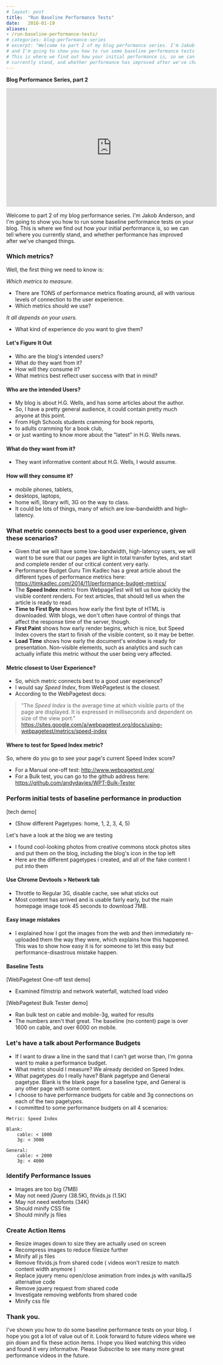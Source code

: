 ```yaml
---
# layout: post
title:  "Run Baseline Performance Tests"
date:   2016-01-19
aliases:
- /run-baseline-performance-tests/
# categories: blog-performance-series
# excerpt: "Welcome to part 2 of my blog performance series. I'm Jakob Anderson, \
# and I'm going to show you how to run some baseline performance tests on your blog. \
# This is where we find out how your initial performance is, so we can tell where you \
# currently stand, and whether performance has improved after we've changed things."
---
```


**Blog Performance Series, part 2**

<div class="flex-video">
<iframe width="560" height="315" src="https://www.youtube.com/embed/G795RIE317s?list=PLWYz5kbNpmYUPTzgw8rhdAk64r4tH1Ynq" frameborder="0" allowfullscreen></iframe>
</div>

Welcome to part 2 of my blog performance series. I'm Jakob Anderson, and I'm going to show you how to run some baseline performance tests on your blog. This is where we find out how your initial performance is, so we can tell where you currently stand, and whether performance has improved after we've changed things.


### Which metrics?

Well, the first thing we need to know is:

*Which metrics to measure.*  

- There are TONS of performance metrics floating around, all with various levels of connection to the user experience.
- Which metrics should we use?

*It all depends on your users.*  

- What kind of experience do you want to give them?

#### Let's Figure It Out

- Who are the blog's intended users?
- What do they want from it?
- How will they consume it?
- What metrics best reflect user success with that in mind?

#### Who are the intended Users?

- My blog is about H.G. Wells, and has some articles about the author.
- So, I have a pretty general audience, it could contain pretty much anyone at this point. 
- From High Schools students cramming for book reports, 
- to adults cramming for a book club, 
- or just wanting to know more about the "latest" in H.G. Wells news.

#### What do they want from it?

- They want informative content about H.G. Wells, I would assume.

#### How will they consume it?

- mobile phones, tablets,
- desktops, laptops, 
- home wifi, library wifi, 3G on the way to class. 
- It could be lots of things, many of which are low-bandwidth and high-latency.


### What metric connects best to a good user experience, given these scenarios?

- Given that we will have some low-bandwidth, high-latency users, we will want to be sure that our pages are light in total transfer bytes, and start and complete render of our critical content very early.
- Performance Budget Guru Tim Kadlec has a great article about the different types of performance metrics here: https://timkadlec.com/2014/11/performance-budget-metrics/
- The **Speed Index** metric from WebpageTest will tell us how quickly the visible content renders. For text articles, that should tell us when the article is ready to read.
- **Time to First Byte** shows how early the first byte of HTML is downloaded. With blogs, we don't often have control of things that affect the response time of the server, though.
- **First Paint** shows how early render begins, which is nice, but Speed Index covers the start to finish of the visible content, so it may be better.
- **Load Time** shows how early the document's window is ready for presentation. Non-visible elements, such as analytics and such can actually inflate this metric without the user being very affected.

#### Metric closest to User Experience?

- So, which metric connects best to a good user experience?
- I would say *Speed Index*, from WebPagetest is the closest.
- According to the WebPagetest docs: 
> "The *Speed Index* is the average time at which visible parts of the page are displayed.  It is expressed in milliseconds and dependent on size of the view port." https://sites.google.com/a/webpagetest.org/docs/using-webpagetest/metrics/speed-index

#### Where to test for Speed Index metric?

So, where do you go to see your page's current Speed Index score?

- For a Manual one-off test: http://www.webpagetest.org/
- For a Bulk test, you can go to the github address here: https://github.com/andydavies/WPT-Bulk-Tester


### Perform initial tests of baseline performance in production

[tech demo]

- (Show different Pagetypes: home, 1, 2, 3, 4, 5)

Let's have a look at the blog we are testing

- I found cool-looking photos from creative commons stock photos sites and put them on the blog, including the blog's icon in the top left
- Here are the different pagetypes i created, and all of the fake content I put into them

#### Use Chrome Devtools > Network tab

- Throttle to Regular 3G, disable cache, see what sticks out
- Most content has arrived and is usable fairly early, but the main homepage image took 45 seconds to download 7MB.

#### Easy image mistakes
- I explained how I got the images from the web and then immediately re-uploaded them the way they were, which explains how this happened. This was to show how easy it is for someone to let this easy but performance-disastrous mistake happen.

#### Baseline Tests

[WebPagetest One-off test demo]

- Examined filmstrip and network waterfall, watched load video

[WebPagetest Bulk Tester demo]

- Ran bulk test on cable and mobile-3g, waited for results
- The numbers aren't that great. The baseline (no content) page is over 1600 on cable, and over 6000 on mobile.


### Let's have a talk about Performance Budgets
- If I want to draw a line in the sand that I can't get worse than, I'm gonna want to make a performance budget.
- What metric should I measure? We already decided on Speed Index.
- What pagetypes do I really have? Blank pagetype and General pagetype. Blank is the blank page for a baseline type, and General is any other page with some content.
- I choose to have performance budgets for cable and 3g connections on each of the two pagetypes.
- I committed to some performance budgets on all 4 scenarios:

```
Metric: Speed Index

Blank:
	cable: < 1000
	3g: < 3000

General:
	cable: < 2000
	3g: < 4000
```


### Identify Performance Issues
- Images are too big (7MB)
- May not need jQuery (38.5K), fitvids.js (1.5K)
- May not need webfonts (34K)
- Should minify CSS file
- Should minify js files


### Create Action Items
- Resize images down to size they are actually used on screen
- Recompress images to reduce filesize further
- Minify all js files
- Remove fitvids.js from shared code ( videos won't resize to match content width anymore )
- Replace jquery menu open/close animation from index.js with vanillaJS alternative code
- Remove jquery request from shared code
- Investigate removing webfonts from shared code
- Minify css file


### Thank you.
I've shown you how to do some baseline performance tests on your blog. I hope you got a lot of value out of it. Look forward to future videos where we pin down and fix these action items. I hope you liked watching this video and found it very informative. Please Subscribe to see many more great performance videos in the future.
